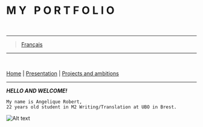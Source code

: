 **M Y &nbsp; P O R T F O L I O**
================================================
&nbsp;
- - - -
> [Français](https://angeliquerbt.github.io/angeliquerbt)
- - - -
&nbsp;

[Home](.index.md) | [Presentation](https://angeliquerbt.github.io/angeliquerbt/en/pr%C3%A9sentation.html) | [Projects and ambitions](./en/ambitions.md)

---------------------------------

_**HELLO AND WELCOME!**_
~~~~
My name is Angelique Robert,
22 years old student in M2 Writing/Translation at UBO in Brest.
~~~~

![Alt text](https://www.brest-life.fr/fileadmin/BrestLife.fr/Logos_fiches_contacts/logo_UBO.jpg)
